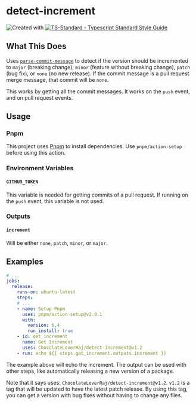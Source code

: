 # detect-increment

![Created with ](https://img.shields.io/badge/Created%20with-@programmerraj/create-3cb371?style=flat)
[![TS-Standard - Typescript Standard Style Guide](https://badgen.net/badge/code%20style/ts-standard/blue?icon=typescript)](https://github.com/standard/ts-standard)

## What This Does
Uses [`parse-commit-message`](https://www.npmjs.com/package/parse-commit-message#plugins) to detect if the version should be incremented to `major` (breaking change), `minor` (feature without breaking change), `patch` (bug fix), or `none` (no new release). If the commit message is a pull request merge message, that commit will be `none`.

This works by getting all the commit messages. It works on the `push` event, and on pull request events.

## Usage

### Pnpm
This project uses [Pnpm](https://pnpm.io/) to install dependencies. Use `pnpm/action-setup` before using this action.

### Environment Variables

#### `GITHUB_TOKEN`
This variable is needed for getting commits of a pull request. If running on the `push` event, this variable is not used.

### Outputs

#### `increment`
Will be either `none`, `patch`, `minor`, or `major`.

## Examples
```yaml
# ...
jobs:
  release:
    runs-on: ubuntu-latest
    steps:
    # ...
    - name: Setup Pnpm
      uses: pnpm/action-setup@v2.0.1
      with:
        version: 6.4
        run_install: true
    - id: get_increment
      name: Get Increment
      uses: ChocolateLoverRaj/detect-increment@v1.2
    - run: echo ${{ steps.get_increment.outputs.increment }}
```
The example above will echo the increment. The output can be used with other steps, like automatically releasing a new version of a package.

Note that it says uses: `ChocolateLoverRaj/detect-increment@v1.2`. `v1.2` is a tag that will be updated to have the latest patch release. By using this tag, you can get a version with bug fixes without having to change any files. 